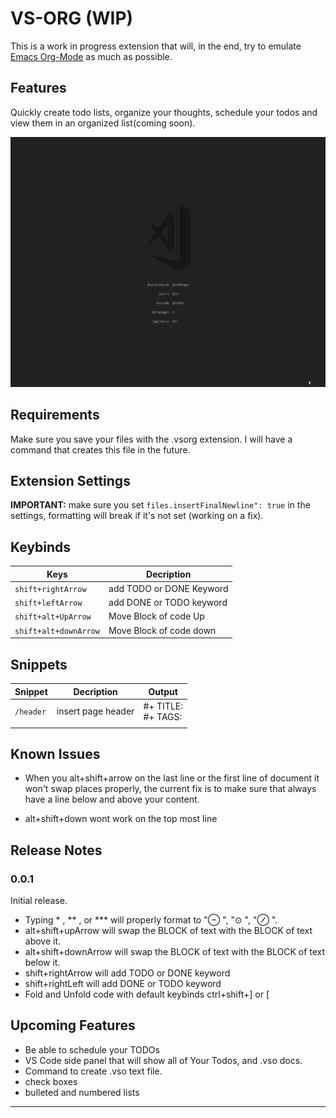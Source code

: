 # VS-ORG (WIP)

This is a work in progress extension that will, in the end, try to emulate [Emacs Org-Mode](https://orgmode.org/) as much as possible.

## Features

Quickly create todo lists, organize your thoughts, schedule your todos and view them in an organized list(coming soon).

<img src="./Images/commandGif.gif" width="700" height="400" />

## Requirements

Make sure you save your files with the .vsorg extension. I will have a command that creates this file in the future.

## Extension Settings

**IMPORTANT:** make sure you set `files.insertFinalNewline": true` in the settings, formatting will break if it's not set (working on a fix).

## Keybinds

| Keys                  | Decription               |
| --------------------- | ------------------------ |
| `shift+rightArrow`    | add TODO or DONE Keyword |
| `shift+leftArrow`     | add DONE or TODO keyword |
| `shift+alt+UpArrow`   | Move Block of code Up    |
| `shift+alt+downArrow` | Move Block of code down  |

## Snippets

| Snippet   | Decription         | Output                  |
| --------- | ------------------ | ----------------------- |
| `/header` | insert page header | #+ TITLE:</br> #+ TAGS: |
|           |                    |                         |

## Known Issues

- When you alt+shift+arrow on the last line or the first line of document it won't swap places properly, the current fix is to make sure that always have a line below and above your content.

- alt+shift+down wont work on the top most line

## Release Notes

### 0.0.1

Initial release.

- Typing \* , ** , or \*** will properly format to "⊖ ", "⊙ ", "⊘ ".
- alt+shift+upArrow will swap the BLOCK of text with the BLOCK of text above it.
- alt+shift+downArrow will swap the BLOCK of text with the BLOCK of text below it.
- shift+rightArrow will add TODO or DONE keyword
- shift+rightLeft will add DONE or TODO keyword
- Fold and Unfold code with default keybinds ctrl+shift+] or [

## Upcoming Features

- Be able to schedule your TODOs
- VS Code side panel that will show all of Your Todos, and .vso docs.
- Command to create .vso text file.
- check boxes
- bulleted and numbered lists

---
